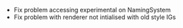 * Fix problem accessing experimental on NamingSystem
* Fix problem with renderer not intialised with old style IGs
